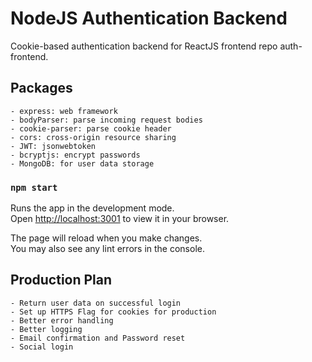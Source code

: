 # NodeJS Authentication Backend

Cookie-based authentication backend for ReactJS frontend repo auth-frontend.

## Packages

    - express: web framework
    - bodyParser: parse incoming request bodies
    - cookie-parser: parse cookie header
    - cors: cross-origin resource sharing
    - JWT: jsonwebtoken
    - bcryptjs: encrypt passwords
    - MongoDB: for user data storage

### `npm start`

Runs the app in the development mode.\
Open [http://localhost:3001](http://localhost:3001) to view it in your browser.

The page will reload when you make changes.\
You may also see any lint errors in the console.

## Production Plan

    - Return user data on successful login
    - Set up HTTPS Flag for cookies for production
    - Better error handling
    - Better logging
    - Email confirmation and Password reset
    - Social login
